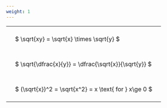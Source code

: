 ```yaml
---
weight: 1
---
```


<style type="text/css">
#T_55788 th.col_heading {
  text-align: left;
  font-size: 1em;
}
#T_55788 td {
  text-align: left;
  font-size: 1em;
  padding: 1.5em;
}
</style>
<table id="T_55788">
  <thead>
  </thead>
  <tbody>
    <tr>
      <td id="T_55788_row0_col0" class="data row0 col0" >$ \sqrt{xy} = \sqrt{x} \times \sqrt{y} $</td>
    </tr>
    <tr>
      <td id="T_55788_row1_col0" class="data row1 col0" >$ \sqrt{\dfrac{x}{y}} = \dfrac{\sqrt{x}}{\sqrt{y}} $</td>
    </tr>
    <tr>
      <td id="T_55788_row2_col0" class="data row2 col0" >$ (\sqrt{x})^2 = \sqrt{x^2} = x \text{ for } x\ge 0 $</td>
    </tr>
  </tbody>
</table>
